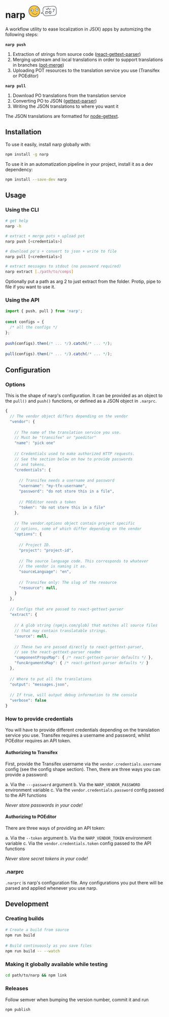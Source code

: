 # narp ![narp](narp.png)

A workflow utility to ease localization in JS(X) apps by automizing the following steps:

**`narp push`**

1. Extraction of strings from source code ([react-gettext-parser](https://github.com/alexanderwallin/react-gettext-parser))
2. Merging upstream and local translations in order to support translations in branches ([pot-merge](https://github.com/laget-se/pot-merge))
3. Uploading POT resources to the translation service you use (Transifex or POEditor)

**`narp pull`**

1. Download PO translations from the translation service
2. Converting PO to JSON ([gettext-parser](https://github.com/andris9/gettext-parser))
3. Writing the JSON translations to where you want it

The JSON translations are formatted for [node-gettext](https://github.com/andris9/node-gettext).

## Installation

To use it easily, install narp globally with:

```sh
npm install -g narp
```

To use it in an automatization pipeline in your project, install it as a dev dependency:

```sh
npm install --save-dev narp
```

## Usage

### Using the CLI

```sh
# get help
narp -h
```

```sh
# extract + merge pots + upload pot
narp push [<credentials>]
```

```sh
# download po's + convert to json + write to file
narp pull [<credentials>]
```

```sh
# extract messages to stdout (no password required)
narp extract [./path/to/comps]
```

Optionally put a path as arg 2 to just extract from the folder.
Protip, pipe to file if you want to use it.

### Using the API

```js
import { push, pull } from 'narp';

const configs = {
  /* all the configs */
};

push(configs).then(/* ... */).catch(/* ... */);

pull(configs).then(/* ... */).catch(/* ... */);
```

## Configuration

### Options

This is the shape of narp's configuration. It can be provided as an object to the `pull()` and `push()` functions, or defined as a JSON object in `.narprc`.

```js
{
  // The vendor object differs depending on the vendor
  "vendor": {
    
    // The name of the translation service you use.
    // Must be "transifex" or "poeditor"
    "name": "pick one"

    // Credentials used to make authorized HTTP requests.
    // See the section below on how to provide passwords
    // and tokens.
    "credentials": {

      // Transifex needs a username and password
      "username": "my-tfx-username",
      "password": "do not store this in a file",

      // POEditor needs a token
      "token": "do not store this in a file"
    },

    // The vendor.options object contain project specific
    // options, some of which differ depending on the vendor
    "options": {

      // Project ID.
      "project": "project-id",

      // The source language code. This corresponds to whatever
      // the vendor is naming it as.
      "sourceLanguage": "en",
      
      // Transifex only: The slug of the resource
      "resource": null,
    }
  },

  // Configs that are passed to react-gettext-parser
  "extract": {

    // A glob string (npmjs.com/glob) that matches all source files
    // that may contain translatable strings.
    "source": null,

    // These two are passed directly to react-gettext-parser,
    // see the react-gettext-parser readme
    "componentPropsMap": { /* react-gettext-parser defaults */ },
    "funcArgumentsMap": { /* react-gettext-parser defaults */ }
  },

  // Where to put all the translations
  "output": "messages.json",

  // If true, will output debug information to the console
  "verbose": false
}
```


### How to provide credentials

You will have to provide different credentials depending on the translation service you use. Transifex requires a username and password, whilst POEditor requires an API token.

#### Authorizing to Transifex

First, provide the Transifex username via the `vendor.credentials.username` config (see the config shape section). Then, there are three ways you can provide a password:

a. Via the `---password` argument
b. Via the `NARP_VENDOR_PASSWORD` environment variable
c. Via the `vendor.credentials.password` config passed to the API functions

*Never store passwords in your code!*

#### Authorizing to POEditor

There are three ways of providing an API token:

a. Via the `--token` argument
b. Via the `NARP_VENDOR_TOKEN` environment variable
c. Via the `vendor.credentials.token` config passed to the API functions

*Never store secret tokens in your code!*

### .narprc

`.narprc` is narp's configuration file. Any configurations you put there will be parsed and applied whenever you use narp. 


## Development

### Creating builds

```sh
# Create a build from source
npm run build

# Build continuously as you save files
npm run build -- --watch
```

### Making it globally available while testing

```sh
cd path/to/narp && npm link
```

### Releases

Follow semver when bumping the version number, commit it and run

```sh
npm publish
```
